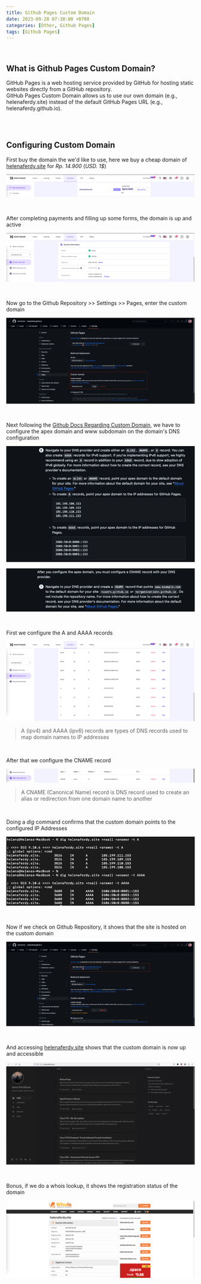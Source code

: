 ```yaml
---
title: Github Pages Custom Domain
date: 2023-09-28 07:30:00 +0700
categories: [Other, Github Pages]
tags: [Github Pages]
---
```


<br>

## What is Github Pages Custom Domain?

GitHub Pages is a web hosting service provided by GitHub for hosting static websites directly from a GitHub repository. <br>
GitHub Pages Custom Domain allows us to use our own domain (e.g., helenaferdy.site) instead of the default GitHub Pages URL (e.g., helenaferdy.github.io).

<br>
<br>

## Configuring Custom Domain

First buy the domain the we'd like to use, here we buy a cheap domain of [helenaferdy.site](https://helenaferdy.github.io) for *Rp. 14.900* (*USD. 1$*)

![x](/static/2023-09-28-github-domain/00.png)

<br>

After completing payments and filling up some forms, the domain is up and active

![x](/static/2023-09-28-github-domain/01.png)

<br>

Now go to the Github Repository >> Settings >> Pages, enter the custom domain

![x](/static/2023-09-28-github-domain/02.png)

<br>

Next following the [Github Docs Regarding Custom Domain](https://docs.github.com/en/pages/configuring-a-custom-domain-for-your-github-pages-site/managing-a-custom-domain-for-your-github-pages-site), we have to configure the apex domain and www subdomain on the domain's DNS configuration

![x](/static/2023-09-28-github-domain/03.png)

![x](/static/2023-09-28-github-domain/03a.png)

<br>

First we configure the A and AAAA records

![x](/static/2023-09-28-github-domain/04.png)

> A (ipv4) and AAAA (ipv6) records are types of DNS records used to map domain names to IP addresses

<br>

After that we configure the CNAME record

![x](/static/2023-09-28-github-domain/05.png)

> A CNAME (Canonical Name) record is DNS record used to create an alias or redirection from one domain name to another

<br>

Doing a *dig* command confirms that the custom domain points to the configured IP Addresses

![x](/static/2023-09-28-github-domain/04a.png)

<br>

Now if we check on Github Repository, it shows that the site is hosted on the custom domain

![x](/static/2023-09-28-github-domain/08.png)

<br>

And accessing [helenaferdy.site](https://helenaferdy.github.io) shows that the custom domain is now up and accessible

![x](/static/2023-09-28-github-domain/06a.png)

<br>

Bonus, if we do a whois lookup, it shows the registration status of the domain 

![x](/static/2023-09-28-github-domain/07.png)

<br>




